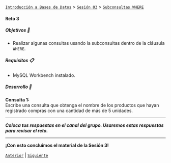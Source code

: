 [`Introducción a Bases de Datos`](../../../README.md) > [`Sesión 03`](../../README.md) > [`Subconsultas WHERE`](../README.md)

#### Reto 3

##### Objetivos 🎯

- Realizar algunas consultas usando la subconsultas dentro de la cláusula `WHERE`.

##### Requisitos 📋

- MySQL Workbench instalado.

##### Desarrollo 🚀

**Consulta 1:**   
Escribe una consulta que obtenga el nombre de los productos que hayan registrado compras con una cantidad de más de 5 unidades. 

---
*__Coloca tus respuestas en el canal del grupo. Usaremos estas respuestas para revisar el reto.__*

---

**¡Con esto concluimos el material de la Sesión 3!**


[`Anterior`](../ejemplo03/README.md) | [`Siguiente`](../../../sesion04/README.md)
